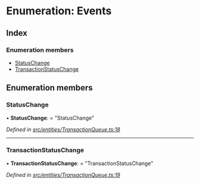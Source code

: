 # Enumeration: Events

## Index

### Enumeration members

- [StatusChange](_entities_transactionqueue_.events.md#statuschange)
- [TransactionStatusChange](_entities_transactionqueue_.events.md#transactionstatuschange)

## Enumeration members

### StatusChange

• **StatusChange**: = "StatusChange"

_Defined in [src/entities/TransactionQueue.ts:18](https://github.com/PolymathNetwork/polymath-sdk/blob/c47ae7a/src/entities/TransactionQueue.ts#L18)_

---

### TransactionStatusChange

• **TransactionStatusChange**: = "TransactionStatusChange"

_Defined in [src/entities/TransactionQueue.ts:19](https://github.com/PolymathNetwork/polymath-sdk/blob/c47ae7a/src/entities/TransactionQueue.ts#L19)_
